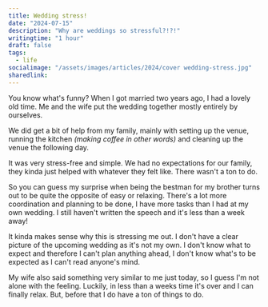 ```yaml
---
title: Wedding stress!
date: "2024-07-15"
description: "Why are weddings so stressful?!?!"
writingtime: "1 hour"
draft: false
tags:
  - life
socialimage: "/assets/images/articles/2024/cover wedding-stress.jpg"
sharedlink: 
---
```


You know what's funny? When I got married two years ago, I had a lovely old time. Me and the wife put the wedding together mostly entirely by ourselves.

We did get a bit of help from my family, mainly with setting up the venue, running the kitchen _(making coffee in other words)_ and cleaning up the venue the following day.

It was very stress-free and simple. We had no expectations for our family, they kinda just helped with whatever they felt like. There wasn't a ton to do.

So you can guess my surprise when being the bestman for my brother turns out to be quite the opposite of easy or relaxing. There's a lot more coordination and planning to be done, I have more tasks than I had at my own wedding. I still haven't written the speech and it's less than a week away!

It kinda makes sense why this is stressing me out. I don't have a clear picture of the upcoming wedding as it's not my own. I don't know what to expect and therefore I can't plan anything ahead, I don't know what's to be expected as I can't read anyone's mind.

My wife also said something very similar to me just today, so I guess I'm not alone with the feeling. Luckily, in less than a weeks time it's over and I can finally relax. But, before that I do have a ton of things to do.